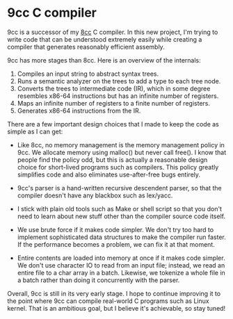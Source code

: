 9cc C compiler
==============

9cc is a successor of my [8cc](https://github.com/rui314/8cc) C compiler.
In this new project, I'm trying to write code that can be understood
extremely easily while creating a compiler that generates reasonably
efficient assembly.

9cc has more stages than 8cc. Here is an overview of the internals:

 1. Compiles an input string to abstract syntax trees.
 2. Runs a semantic analyzer on the trees to add a type to each tree node.
 3. Converts the trees to intermediate code (IR), which in some degree
    resembles x86-64 instructions but has an infinite number of registers.
 4. Maps an infinite number of registers to a finite number of registers.
 5. Generates x86-64 instructions from the IR.

There are a few important design choices that I made to keep the code as
simple as I can get:

 - Like 8cc, no memory management is the memory management policy in 9cc.
   We allocate memory using malloc() but never call free().
   I know that people find the policy odd, but this is actually a
   reasonable design choice for short-lived programs such as compilers.
   This policy greatly simplifies code and also eliminates use-after-free
   bugs entirely.

 - 9cc's parser is a hand-written recursive descendent parser, so that the
   compiler doesn't have any blackbox such as lex/yacc.

 - I stick with plain old tools such as Make or shell script so that you
   don't need to learn about new stuff other than the compiler source code
   itself.

 - We use brute force if it makes code simpler. We don't try too hard to
   implement sophisticated data structures to make the compiler run faster.
   If the performance becomes a problem, we can fix it at that moment.

 - Entire contents are loaded into memory at once if it makes code simpler.
   We don't use character IO to read from an input file; instead, we read
   an entire file to a char array in a batch. Likewise, we tokenize a
   whole file in a batch rather than doing it concurrently with the parser.

Overall, 9cc is still in its very early stage. I hope to continue
improving it to the point where 9cc can compile real-world C programs such
as Linux kernel. That is an ambitious goal, but I believe it's achievable,
so stay tuned!
